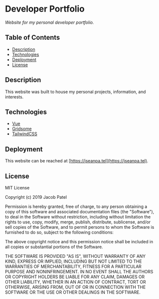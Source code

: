 # Developer Portfolio

*Website for my personal developer portfolio.* 

## Table of Contents
- [Description](#description)
- [Technologies](#technologies)
- [Deployment](#deployment)
- [License](#license)

## Description

This website was built to house my personal projects, information, and interests.

## Technologies

* [Vue](https://vuejs.org/)
* [Gridsome](https://gridsome.org/)
* [TailwindCSS](https://tailwindcss.com/)

## Deployment

 This website can be reached at [https://jseanpa.tel](https://jseanpa.tel).

## License

 MIT License

Copyright (c) 2019 Jacob Patel

Permission is hereby granted, free of charge, to any person obtaining a copy
of this software and associated documentation files (the "Software"), to deal
in the Software without restriction, including without limitation the rights
to use, copy, modify, merge, publish, distribute, sublicense, and/or sell
copies of the Software, and to permit persons to whom the Software is
furnished to do so, subject to the following conditions:

The above copyright notice and this permission notice shall be included in all
copies or substantial portions of the Software.

THE SOFTWARE IS PROVIDED "AS IS", WITHOUT WARRANTY OF ANY KIND, EXPRESS OR
IMPLIED, INCLUDING BUT NOT LIMITED TO THE WARRANTIES OF MERCHANTABILITY,
FITNESS FOR A PARTICULAR PURPOSE AND NONINFRINGEMENT. IN NO EVENT SHALL THE
AUTHORS OR COPYRIGHT HOLDERS BE LIABLE FOR ANY CLAIM, DAMAGES OR OTHER
LIABILITY, WHETHER IN AN ACTION OF CONTRACT, TORT OR OTHERWISE, ARISING FROM,
OUT OF OR IN CONNECTION WITH THE SOFTWARE OR THE USE OR OTHER DEALINGS IN THE
SOFTWARE.

